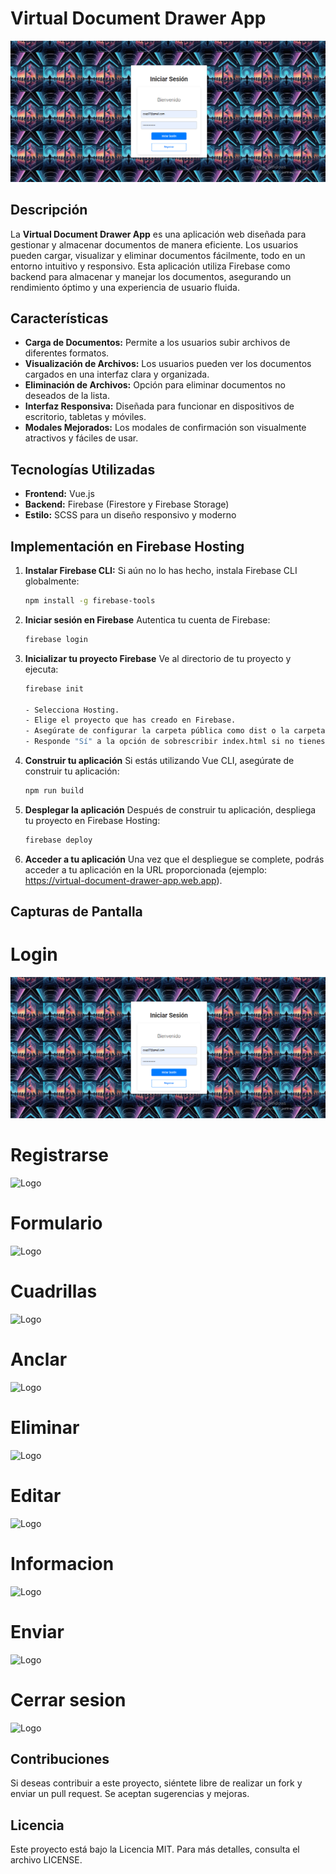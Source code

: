 # Virtual Document Drawer App

![Logo](src/assets/Screenshot_13.png) 

## Descripción

La **Virtual Document Drawer App** es una aplicación web diseñada para gestionar y almacenar documentos de manera eficiente. Los usuarios pueden cargar, visualizar y eliminar documentos fácilmente, todo en un entorno intuitivo y responsivo. Esta aplicación utiliza Firebase como backend para almacenar y manejar los documentos, asegurando un rendimiento óptimo y una experiencia de usuario fluida.

## Características

- **Carga de Documentos:** Permite a los usuarios subir archivos de diferentes formatos.
- **Visualización de Archivos:** Los usuarios pueden ver los documentos cargados en una interfaz clara y organizada.
- **Eliminación de Archivos:** Opción para eliminar documentos no deseados de la lista.
- **Interfaz Responsiva:** Diseñada para funcionar en dispositivos de escritorio, tabletas y móviles.
- **Modales Mejorados:** Los modales de confirmación son visualmente atractivos y fáciles de usar.

## Tecnologías Utilizadas

- **Frontend:** Vue.js
- **Backend:** Firebase (Firestore y Firebase Storage)
- **Estilo:** SCSS para un diseño responsivo y moderno

## Implementación en Firebase Hosting

1. **Instalar Firebase CLI:**
   Si aún no lo has hecho, instala Firebase CLI globalmente:
   ```bash
   npm install -g firebase-tools

2. **Iniciar sesión en Firebase**
   Autentica tu cuenta de Firebase:
   ```bash
   firebase login

3. **Inicializar tu proyecto Firebase**
   Ve al directorio de tu proyecto y ejecuta:
   ```bash
   firebase init

   - Selecciona Hosting.
   - Elige el proyecto que has creado en Firebase.
   - Asegúrate de configurar la carpeta pública como dist o la carpeta donde se construyen los archivos de tu aplicación.
   - Responde "Sí" a la opción de sobrescribir index.html si no tienes configuraciones adicionales.

4. **Construir tu aplicación**
    Si estás utilizando Vue CLI, asegúrate de construir tu aplicación:
   ```bash
   npm run build

5. **Desplegar la aplicación**
   Después de construir tu aplicación, despliega tu proyecto en Firebase Hosting:
   ```bash
   firebase deploy

6. **Acceder a tu aplicación**
   Una vez que el despliegue se complete, podrás acceder a tu aplicación en la URL proporcionada (ejemplo: https://virtual-document-drawer-app.web.app).

## Capturas de Pantalla

# Login
![Logo](src/assets/Screenshot_13.png)

# Registrarse
![Logo](src/assets/Screenshot_14.png)

# Formulario
![Logo](src/assets/Screenshot_15.png)

# Cuadrillas
![Logo](src/assets/Screenshot_16.png)

# Anclar
![Logo](src/assets/Screenshot_17.png)

# Eliminar
![Logo](src/assets/Screenshot_18.png)

# Editar
![Logo](src/assets/Screenshot_20.png)

# Informacion
![Logo](assets/Screenshot_19.png)

# Enviar
![Logo](src/assets/Screenshot_21.png)

# Cerrar sesion
![Logo](src/assets/Screenshot_22.png)

## Contribuciones
Si deseas contribuir a este proyecto, siéntete libre de realizar un fork y enviar un pull request. Se aceptan sugerencias y mejoras.

## Licencia
Este proyecto está bajo la Licencia MIT. Para más detalles, consulta el archivo LICENSE.

